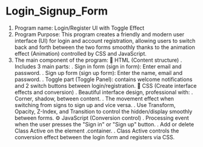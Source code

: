 # Login_Signup_Form
1. Program name: Login/Register UI with Toggle Effect
2. Program Purpose: This program creates a friendly and modern user interface (UI) for login and account registration, allowing users to switch back and forth between the two forms smoothly thanks to the animation effect (Animation) controlled by CSS and JavaScript.
3. The main component of the program:
   📄 HTML (Content structure)
   . Includes 3 main parts:
     . Sign in form (sign in form): Enter email and password.
     . Sign up form (sign up form): Enter the name, email and password.
     . Toggle part (Toggle Panel): contains welcome notifications and 2 switch buttons between login/registration.
   🎨 CSS (Create interface effects and conversion)
   . Beautiful interface design, professional with:
     . Corner, shadow, between content.
     . The movement effect when switching from signs to sign up and vice versa.
     . Use Transform, Opacity, Z-Index, and Transition to control the hidden/display smoothly between forms.
   ⚙️ JavaScript (Conversion control)
     . Processing event when the user presses the "Sign in" or "Sign up" button.
     . Add or delete Class Active on the element .container.
     . Class Active controls the conversion effect between the login form and registers via CSS.
